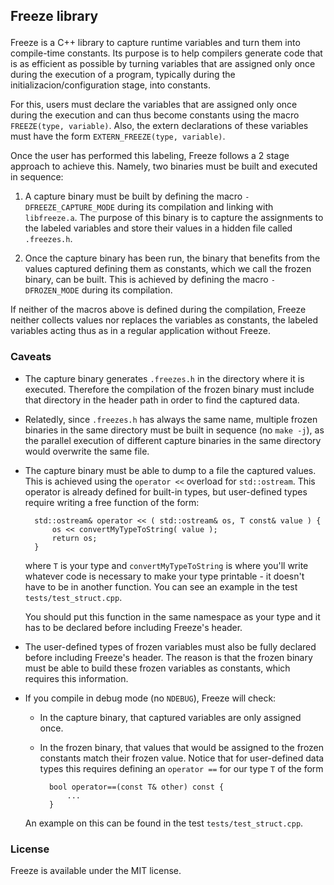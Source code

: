 ## Freeze library </p>

 Freeze is a C++ library to capture runtime variables and turn them into compile-time constants. Its purpose is to help compilers generate code that is as efficient as possible by turning variables that are assigned only once during the execution of a program, typically during the initializacion/configuration stage, into constants. 
 
 For this, users must declare the variables that are assigned only once during the execution and can thus become constants using the macro `FREEZE(type, variable)`. Also, the extern declarations of these variables must have the form `EXTERN_FREEZE(type, variable)`.
 
 Once the user has performed this labeling, Freeze follows a 2 stage approach to achieve this. Namely, two binaries must be built and executed in sequence:
 
1. A capture binary must be built by defining the macro `-DFREEZE_CAPTURE_MODE` during its compilation and linking with `libfreeze.a`. The purpose of this binary is to capture the assignments to the labeled variables and store their values in a hidden file called `.freezes.h`. 

2. Once the capture binary has been run, the binary that benefits from the values captured defining them as constants, which we call the frozen binary, can be built. This is achieved by defining the macro `-DFROZEN_MODE` during its compilation.

If neither of the macros above is defined during the compilation, Freeze neither collects values nor replaces the variables as constants, the labeled variables acting thus as in a regular application without Freeze.

### Caveats

- The capture binary generates `.freezes.h` in the directory where it is executed. Therefore the compilation of the frozen binary must include that directory in the header path in order to find the captured data.

- Relatedly, since `.freezes.h` has always the same name, multiple frozen binaries in the same directory must be built in sequence (no `make -j`), as the parallel execution of different capture binaries in the same directory would overwrite the same file.
 
- The capture binary must be able to dump to a file the captured values. This is achieved using the `operator <<` overload for `std::ostream`.  This operator is already defined for built-in types, but user-defined types require
writing a free function of the form:


		std::ostream& operator << ( std::ostream& os, T const& value ) {
			os << convertMyTypeToString( value );
			return os;
		}


	where ```T``` is your type and ```convertMyTypeToString``` is where you'll write whatever code is necessary to make your type printable - it doesn't have to be in another function. You can see an example in the test `tests/test_struct.cpp`.

	You should put this function in the same namespace as your type and it has to be declared before including Freeze's header.

- The user-defined types of frozen variables must also be fully declared before including Freeze's header. The reason is that the frozen binary must be able to build these frozen variables as constants, which requires this information.

- If you compile in debug mode (no `NDEBUG`), Freeze will check:
   - In the capture binary, that captured variables are only assigned once.   
	- In the frozen binary, that values that would be assigned to the frozen constants match their frozen value. Notice that for user-defined data types this requires defining an `operator ==` for our type `T` of the form
	
			bool operator==(const T& other) const {
				...
			}
	An example on this can be found in the test `tests/test_struct.cpp`.
	
### License

Freeze is available under the MIT license.
